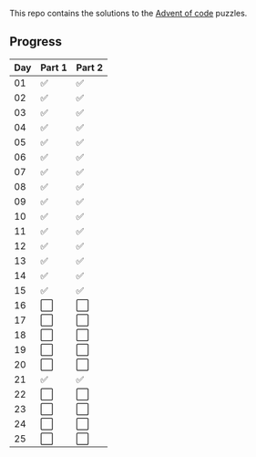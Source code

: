 This repo contains the solutions to the [Advent of code](https://adventofcode.com/) puzzles.

## Progress
| Day  | Part 1               | Part 2               |
| -----| -------------------- | -------------------- |
| 01   | :white_check_mark:   | :white_check_mark:   |
| 02   | :white_check_mark:   | :white_check_mark:   |
| 03   | :white_check_mark:   | :white_check_mark:   |
| 04   | :white_check_mark:   | :white_check_mark:   |
| 05   | :white_check_mark:   | :white_check_mark:   |
| 06   | :white_check_mark:   | :white_check_mark:   |
| 07   | :white_check_mark:   | :white_check_mark:   |
| 08   | :white_check_mark:   | :white_check_mark:   |
| 09   | :white_check_mark:   | :white_check_mark:   |
| 10   | :white_check_mark:   | :white_check_mark:   |
| 11   | :white_check_mark:   | :white_check_mark:   |
| 12   | :white_check_mark:   | :white_check_mark:   |
| 13   | :white_check_mark:   | :white_check_mark:   |
| 14   | :white_check_mark:   | :white_check_mark:   |
| 15   | :white_check_mark:   | :white_check_mark:   |
| 16   | :white_large_square: | :white_large_square: |
| 17   | :white_large_square: | :white_large_square: |
| 18   | :white_large_square: | :white_large_square: |
| 19   | :white_large_square: | :white_large_square: |
| 20   | :white_large_square: | :white_large_square: |
| 21   | :white_check_mark:   | :white_check_mark:   |
| 22   | :white_large_square: | :white_large_square: |
| 23   | :white_large_square: | :white_large_square: |
| 24   | :white_large_square: | :white_large_square: |
| 25   | :white_large_square: | :white_large_square: |

